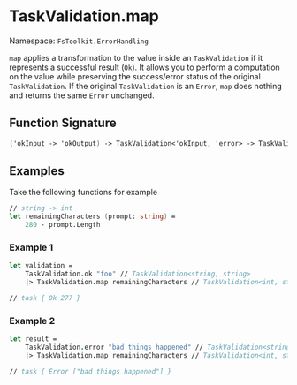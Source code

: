 # TaskValidation.map

Namespace: `FsToolkit.ErrorHandling`

`map` applies a transformation to the value inside an `TaskValidation` if it represents a successful result (`Ok`). It allows you to perform a computation on the value while preserving the success/error status of the original `TaskValidation`. If the original `TaskValidation` is an `Error`, `map` does nothing and returns the same `Error` unchanged.

## Function Signature

```fsharp
('okInput -> 'okOutput) -> TaskValidation<'okInput, 'error> -> TaskValidation<'okOutput, 'error>
```

## Examples

Take the following functions for example

```fsharp
// string -> int
let remainingCharacters (prompt: string) =
    280 - prompt.Length
```

### Example 1

```fsharp
let validation =
    TaskValidation.ok "foo" // TaskValidation<string, string>
    |> TaskValidation.map remainingCharacters // TaskValidation<int, string>

// task { Ok 277 }
```

### Example 2

```fsharp
let result =
    TaskValidation.error "bad things happened" // TaskValidation<string, string>
    |> TaskValidation.map remainingCharacters // TaskValidation<int, string>

// task { Error ["bad things happened"] }
```
